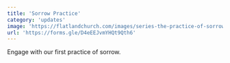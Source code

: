 ```yaml
---
title: 'Sorrow Practice'
category: 'updates'
image: 'https://flatlandchurch.com/images/series-the-practice-of-sorrow.jpg'
url: 'https://forms.gle/D4eEEJvmYHQt9Qth6'
---
```


Engage with our first practice of sorrow.
